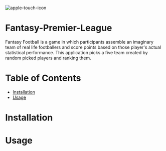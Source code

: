 ![apple-touch-icon](https://user-images.githubusercontent.com/18104045/31047476-b702c8c4-a60b-11e7-82f3-3efd1d192306.png)
# Fantasy-Premier-League
Fantasy Football is a  game in which participants assemble an imaginary team of real life footballers and score points based on those player's actual statistical performance. This application picks a five team created by random picked players and ranking them.
# Table of Contents

* [Installation](#installation)
* [Usage](#usage)

# <a name="installation"></a>Installation
# <a name="Usage"></a>Usage
